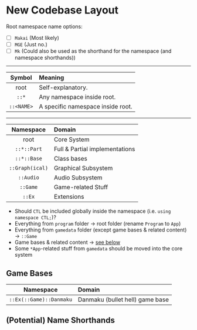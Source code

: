 # New Codebase Layout

Root namespace name options:
- [ ] `Makai` (Most likely)
- [ ] `MGE` (Just no.)
- [ ] `Mk` (Could also be used as the shorthand for the namespace (and namespace shorthands))

---

| Symbol | Meaning |
|:-:|:-|
| root | Self-explanatory. |
| `::*` | Any namespace inside root. |
| `::<NAME>` | A specific namespace inside root. |

---

| Namespace | Domain |
|:-:|:-|
| root | Core System |
| `::*::Part` | Full & Partial implementations |
| `::*::Base` | Class bases |
| `::Graph(ical)` | Graphical Subsystem |
| `::Audio` | Audio Subsystem |
| `::Game` | Game-related Stuff |
| `::Ex` | Extensions |

- Should `CTL` be included globally inside the namespace (i.e. `using namespace CTL;`)?
- Everything from `program` folder → root folder (rename `Program` to `App`)
- Everything from `gamedata` folder (except game bases & related content) → `::Game`
- Game bases & related content → [see below](#Game-Bases)
- Some `*App`-related stuff from `gamedata` should be moved into the core system

## Game Bases

| Namespace | Domain |
|:-:|:-|
| `::Ex(::Game)::Danmaku` | Danmaku (bullet hell) game base |

## (Potential) Name Shorthands
